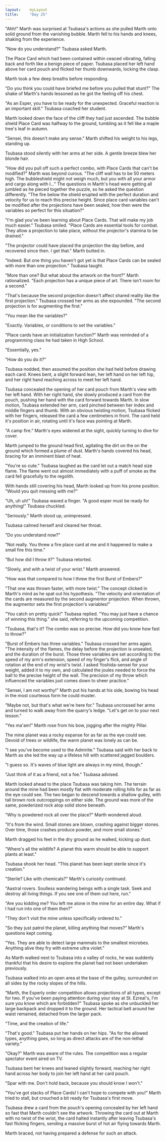```yaml
---
layout:    myLayout
title:	   "Day 25"
---
```


"Ahh!" Marth was surprised at Tsubasa's actions as she pulled Marth onto solid ground from the vanishing bubble. Marth fell to his hands and knees, shaking from the experience.

"Now do you understand?" Tsubasa asked Marth.

The Place Card which had been contained within ceaced vibrating, falling back and forth like a benign piece of paper. Tsubasa placed her left hand above her card pouch and flicked her thumb downwards, locking the clasp.

Marth took a few deep breaths before responding.

"Do you think you could have briefed me before you pulled that stunt?" The shake of Marth's hands lessoned as he got the feeling off his chest.

"As an Esper, you have to be ready for the unexpected. Graceful reaction is an important skill." Tsubasa coached her student.

Marth looked down the face of the cliff they had just ascended. The bubble shield Place Card was halfway to the ground, tumbling as it fell like a maple tree's leaf in autumn.

"Sensei, this doesn't make any sense." Marth shifted his weight to his legs, standing up.

Tsubasa stood silently with her arms at her side. A gentle breeze blew her blonde hair.

"How did you pull off such a perfect combo, with Place Cards that can't be modified?" Marth was beyond curous. "The cliff wall has to be 50 meters high. The bubbleshield might not weigh much, but you with all your armor and cargo along with I..." The questions in Marth's head were getting all jumbled  as he pieced together the puzzle, so he asked the question differently. "The fire below the shield erupted with the perfect duration and velocity for us to reach this precise height. Since place card variables can't be modified after the projections have been sealed, how then were the variables so perfect for this situation?"

"I'm glad you've been learning about Place Cards. That will make my job much easier." Tsubasa smiled. "Place Cards are essential tools for combat. They allow a projection to take place, without the projector's stamina to be drained."

"The projector could have placed the projection the day before, and recovered since then. I get that." Marth butted in.

"Indeed. But one thing you haven't got yet is that Place Cards can be sealed with more than one projection." Tsubasa taught.

"More than one? But what about the artwork on the front?" Marth rationalized. "Each projection has a unique piece of art. There isn't room for a second."

"That's because the second projection doesn't affect shared reality like the first projection." Tsubasa crossed her arms as she expounded. "The second projection is for augmenting the first."

"You mean like the variables?"

"Exactly. Variables, or conditions to set the variables."

"Place cards have an initialization function?" Marth was reminded of a programming class he had taken in High School.

"Essentially, yes."

"How do you do it?"

Tsubasa nodded, then assumed the position she had held before drawing each card. Knees bent, a slight forward lean, her left hand on her left hip, and her right hand reaching across to meet her left hand.

Tsubasa concealed the opening of her card pouch from Marth's view with her left hand. With her right hand, she slowly produced a card from the pouch, pushing her hand with the card forward towards Marth. In slow motion, Tsubasa extended her arm, card pinched between her index and middle fingers and thumb. With an obvious twisting motion, Tsubasa flicked with her fingers, released the card a few centimeters in front. The card held it's position in air, rotating until it's face was pointing at Marth.

"A camp fire." Marth's eyes widened at the sight, quickly turning to dive for cover.

Marth jumped to the ground head first, agitating the dirt on the on the ground which formed a plume of dust. Marth's hands covered his head, bracing for an imminent blast of heat.

"You're so cute." Tsubasa laughed as the card let out a match head size flame. The flame went out almost immediately with a puff of smoke as the card fell gracefully to the regolith.

With hands still covering his head, Marth looked up from his prone position. "Would you quit messing with me?"

"Uh, uh uh!" Tsubasa waved a finger. "A good esper must be ready for anything!" Tsubasa chuckled.

"Seriously." Marth stood up, unimpressed.

Tsubasa calmed herself and cleared her throat.

"Do you understand now?"

"Not really. You threw a fire place card at me and it happened to make a small fire this time."

"But how did I throw it?" Tsubasa retorted.

"Slowly, and with a twist of your wrist." Marth answered.

"How was that compared to how I threw the first Burst of Embers?"

"That one was thrown faster, with more twist." The concept clicked in Marth's mind as he spat out his hypothesis. "The velocity and orientation of the cards are measured by the second augmentor projection. When thrown, the augmentor sets the first projection's variables!"

"You catch on pretty quick!" Tsubasa replied. "You may just have a chance of winning this thing." she said, referring to the upcoming competition.

"Tsubasa, that's it? The combo was so precise. How did you know how fast to throw?"

"Burst of Embers has three variables." Tsubasa crossed her arms again. "The intensity of the flames, the delay before the projection is unsealed, and the duration of the burst. Those three variables are set according to the speed of my arm's extension, speed of my finger's flick, and angle of rotation at the end of my wrist's twist. I asked Yoshida-sensei for your weight, added it to my own, and calculated the joules needed to force the ball to the precise height of the wall. The precision of my throw which influenced the variables just comes down to sheer practice."

"Sensei, I am not worthy!" Marth put his hands at his side, bowing his head in the most courteous form he could muster.

"Maybe not, but that's what we're here for." Tsubasa uncrossed her arms and turned to walk away from the quarry's ledge. "Let's get on to your next lesson."

"Yes ma'am!" Marth rose from his bow, jogging after the mighty Pillar.

The mine planet was a rocky expanse for as far as the eye could see. Devoid of trees or wildlife, the warm planet was lonely as can be.

"I see you've become used to the Admirite." Tsubasa said with her back to Marth as she led the way up a lifeless hill with scattered jagged boulders.

"I guess so. It's waves of blue light are always in my mind, though."

"Just think of it as a friend, not a foe." Tsubasa advised.

Marth looked ahead to the place Tsubasa was taking him. The terrain around the mine had been mostly flat with moderate rolling hills for as far as the eye could see. The two began to descend towards a shallow gulley, with tall brown rock outcroppings on either side. The ground was more of the same, powderized rock atop solid stone beneath.

"Why is powdered rock all over the place?" Marth wondered aloud.

"It's from the wind. Small stones are blown, crashing against bigger stones. Over time, those crashes produce powder, and more small stones."

Marth dragged his feet in the dry ground as he walked, kicking up dust.

"Where's all the wildlife? A planet this warm should be able to support plants at least."

Tsubasa shook her head. "This planet has been kept sterile since it's creation."

"Sterile? Like with chemicals?" Marth's curiosity continued.

"Aastral rovers. Soulless wandering beings with a single task. Seek and destroy all living things. If you see one of them out here, run."

"Are you kidding me? You left me alone in the mine for an entire day. What if I had run into one of them then?"

"They don't visit the mine unless specifically ordered to."

"So they just patrol the planet, killing anything that moves?" Marth's questions kept coming.

"Yes. They are able to detect large mammals to the smallest microbes. Anything alive they fry with extreme ultra violet."

As Marth walked next to Tsubasa into a valley of rocks, he was suddenly thankful that his desire to explore the planet had not been undertaken previously.

Tsubasa walked into an open area at the base of the gulley, surrounded on all sides by the rocky slopes of the hills.

"Marth, the Esperly order competition allows projections of all types, except for two. If you've been paying attention during your stay at St. Ezreal's, I'm sure you know which are forbidden?" Tsubasa spoke as she unbuckled her large backpack and dropped it to the ground. Her tactical belt around her waist remained, detached from the larger pack.

"Time, and the creation of life."

"That's good." Tsubasa put her hands on her hips. "As for the allowed types, anything goes, so long as direct attacks are of the non-lethal variety."

"Okay?" Marth was aware of the rules. The competition was a regular spectator event aired on TV.

Tsubasa bent her knees and leaned slightly forward, reaching her right hand across her body to join her left hand at her card pouch.

"Spar with me. Don't hold back, because you should know I won't."

"You've got stacks of Place Cards! I can't hope to compete with you!" Marth tried to stall, but crouched a bit ready for Tsubasa's first move.

Tsubasa drew a card from the pouch's opening concealed by her left hand so fast that Marth couldn't see the artwork. Throwing the card out at Marth with no twist of the wrist, the card halted instantly after leaving Tsubasa's fast flicking fingers, sending a massive burst of hot air flying towards Marth.

Marth braced, not having prepared a defense for such an attack.  
